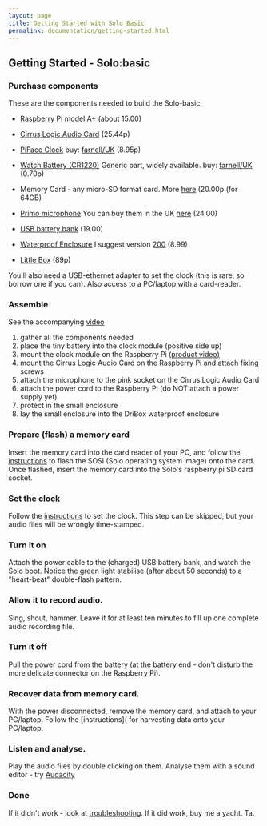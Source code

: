 ```yaml
---
layout: page
title: Getting Started with Solo Basic
permalink: documentation/getting-started.html
---
```


## Getting Started -  Solo:basic

### Purchase components

These are the components needed to build the Solo-basic:

* [Raspberry Pi model A+](https://www.raspberrypi.org/products/model-a-plus/) (about 15.00)

* [Cirrus Logic Audio Card](https://uk.farnell.com/wolfson-microelectronics/cirrus-logic-audio-card/cirrus-logic-audio-card-for-raspberry/dp/2448312) (25.44p)

* [PiFace Clock](http://www.piface.org.uk/products/piface_clock/) buy: [farnell/UK](http://uk.farnell.com/piface/shim-rtc/real-time-clock-shim-for-raspberry/dp/2434226) (8.95p)

* [Watch Battery (CR1220)](https://www.google.co.uk/search?q=CR1220) Generic part, widely available. buy: [farnell/UK](http://uk.farnell.com/multicomp/cr1220/coin-cell-lithium-3v-38mah-cr1220/dp/2065165) (0.70p)

* Memory Card - any micro-SD format card.  More [here](/documentation/memory_cards/) (20.00p (for 64GB)

* [Primo microphone](http://www.primomic.com/products/pdf/EM172.pdf) You can buy them in the UK [here](http://micbooster.com/primo-microphone-capsules/65-clippy-em172-microphone.html#/matched_capsules-mono) (24.00)

* [USB battery bank](https://www.amazon.co.uk/s/?keywords=ec+technology+powerbank) (19.00)

* [Waterproof Enclosure](http://dri-box.com) I suggest version [200](http://dri-box.com/size-option/size-200) (8.99)

* [Little Box](https://www.westonboxes.com/collections/business-card-boxes-1/products/deep-business-card-box) (89p)

You'll also need a USB-ethernet adapter to set the clock (this is
rare, so borrow one if you can). Also access to a PC/laptop with a card-reader.

### Assemble

See the accompanying [video](https://youtu.be/2Fq05JlEKjw?t=122)

1. gather all the components needed
1. place the tiny battery into the clock module (positive side up)
1. mount the clock module on the Raspberry Pi [(product video)](https://www.youtube.com/watch?v=mBUGtiDrHKc)
1. mount the Cirrus Logic Audio Card on the Raspberry Pi and attach fixing screws
1. attach the microphone to the pink socket on the Cirrus Logic Audio Card
1. attach the power cord to the Raspberry Pi (do NOT attach a power supply yet)
1. protect in the small enclosure
1. lay the small enclosure into the DriBox waterproof enclosure


### Prepare (flash) a memory card

Insert the memory card into the card reader of your PC, and follow the
[instructions]() to flash the SOSI (Solo operating system image) onto
the card.  Once flashed, insert the memory card into the Solo's
raspberry pi SD card socket.

### Set the clock

Follow the [instructions]() to set the clock. This step can be
skipped, but your audio files will be wrongly time-stamped.

### Turn it on

Attach the power cable to the (charged) USB battery bank, and watch the Solo boot.  Notice the green light stabilise (after about 50 seconds) to a "heart-beat" double-flash pattern.  

### Allow it to record audio.
Sing, shout, hammer.  Leave it for at least ten minutes to fill up one complete audio recording file.

### Turn it off 

Pull the power cord from the battery (at the battery end - don't disturb the more delicate connector on the Raspberry Pi). 

### Recover data from memory card.

With the power disconnected, remove the memory card, and attach to your PC/laptop.  Follow the [instructions]( for harvesting data onto your PC/laptop.

### Listen and analyse.

Play the audio files by double clicking on them.  Analyse them with a sound editor - try [Audacity](http://www.audacityteam.org)

### Done

If it didn't work - look at
[troubleshooting](/documentation/troubleshooting.html).  If it did
work, buy me a yacht. Ta.
